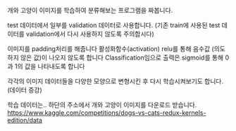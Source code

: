 개와 고양이 이미지를 학습하여 분류해보는 프로그램을 짜봅니다.

test 데이터에서 일부를 validation 데이터로 사용합니다. 
(기존 train에 사용된 test 데이터를 validation에서 다시 사용하지 않도록 주의합시다)

이미지를 padding처리를 해줍니다
활성화함수(activation) relu를 통해 음수값 (의도하지 않은 값)이 나오지 않도록 합니다
Classification임으로 출력은 sigmoid를 통해 0 과 1의 값을 나타내도록 합니다

각각의 이미지 데이터들을 다양한 모양으로 변형시킨 후 다시 학습시켜보기도 합니다. (데이터 증강)

학습 데이터는.. 하단의 주소에서 개와 고양이 이미지를 다운로드 받습니다.
https://www.kaggle.com/competitions/dogs-vs-cats-redux-kernels-edition/data

